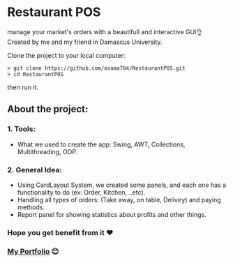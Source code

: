 # Restaurant POS

manage your market's orders with a beautifull and interactive GUI👌<br>
Created by me and my friend in Damascus University.

Clone the project to your local computer:

```
> git clone https://github.com/osama784/RestaurantPOS.git
> cd RestaurantPOS
```

then run it.

## About the project:

### 1. Tools:

-   What we used to create the app: Swing, AWT, Collections, Multithreading, OOP.

### 2. General Idea:

-   Using CardLayout System, we created some panels, and each one has a functionality to do (ex: Order, Kitchen, ..etc).
-   Handling all types of orders: (Take away, on table, Deliviry) and paying methods.
-   Report panel for showing statistics about profits and other things.

### Hope you get benefit from it ❤️

### [My Portfolio](https://portfolio-osama784s-projects.vercel.app/) 😊
